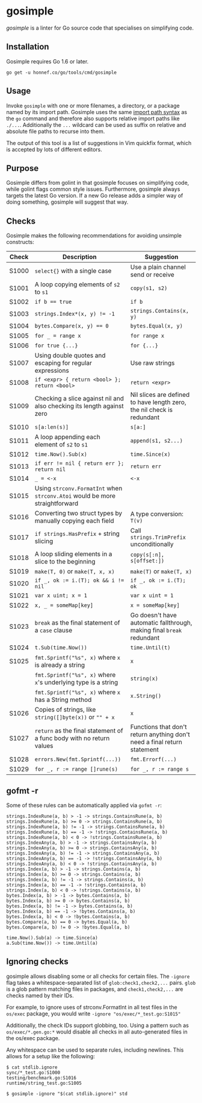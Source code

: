 # gosimple

_gosimple_ is a linter for Go source code that specialises on
simplifying code.

## Installation

Gosimple requires Go 1.6 or later.

    go get -u honnef.co/go/tools/cmd/gosimple

## Usage

Invoke `gosimple` with one or more filenames, a directory, or a package named
by its import path. Gosimple uses the same
[import path syntax](https://golang.org/cmd/go/#hdr-Import_path_syntax) as
the `go` command and therefore
also supports relative import paths like `./...`. Additionally the `...`
wildcard can be used as suffix on relative and absolute file paths to recurse
into them.

The output of this tool is a list of suggestions in Vim quickfix format,
which is accepted by lots of different editors.

## Purpose

Gosimple differs from golint in that gosimple focuses on simplifying
code, while golint flags common style issues. Furthermore, gosimple
always targets the latest Go version. If a new Go release adds a
simpler way of doing something, gosimple will suggest that way.

## Checks

Gosimple makes the following recommendations for avoiding unsimple
constructs:

| Check | Description                                                                 | Suggestion                                                               |
|-------|-----------------------------------------------------------------------------|--------------------------------------------------------------------------|
| S1000 | `select{}` with a single case                                               | Use a plain channel send or receive                                      |
| S1001 | A loop copying elements of `s2` to `s1`                                     | `copy(s1, s2)`                                                           |
| S1002 | `if b == true`                                                              | `if b`                                                                   |
| S1003 | `strings.Index*(x, y) != -1`                                                | `strings.Contains(x, y)`                                                 |
| S1004 | `bytes.Compare(x, y) == 0`                                                  | `bytes.Equal(x, y)`                                                      |
| S1005 | `for _ = range x`                                                           | `for range x`                                                            |
| S1006 | `for true {...}`                                                            | `for {...}`                                                              |
| S1007 | Using double quotes and escaping for regular expressions                    | Use raw strings                                                          |
| S1008 | `if <expr> { return <bool> }; return <bool>`                                | `return <expr>`                                                          |
| S1009 | Checking a slice against nil and also checking its length against zero      | Nil slices are defined to have length zero, the nil check is redundant   |
| S1010 | `s[a:len(s)]`                                                               | `s[a:]`                                                                  |
| S1011 | A loop appending each element of `s2` to `s1`                               | `append(s1, s2...)`                                                      |
| S1012 | `time.Now().Sub(x)`                                                         | `time.Since(x)`                                                          |
| S1013 | `if err != nil { return err }; return nil`                                  | `return err`                                                             |
| S1014 | `_ = <-x`                                                                   | `<-x`                                                                    |
| S1015 | Using `strconv.FormatInt` when `strconv.Atoi` would be more straightforward |                                                                          |
| S1016 | Converting two struct types by manually copying each field                  | A type conversion: `T(v)`                                                |
| S1017 | `if strings.HasPrefix` + string slicing                                     | Call `strings.TrimPrefix` unconditionally                                |
| S1018 | A loop sliding elements in a slice to the beginning                         | `copy(s[:n], s[offset:])`                                                |
| S1019 | `make(T, 0)` or `make(T, x, x)`                                             | `make(T)` or `make(T, x)`                                                |
| S1020 | `if _, ok := i.(T); ok && i != nil`                                         | `if _, ok := i.(T); ok`                                                  |
| S1021 | `var x uint; x = 1`                                                         | `var x uint = 1`                                                         |
| S1022 | `x, _ = someMap[key]`                                                       | `x = someMap[key]`                                                       |
| S1023 | `break` as the final statement of a `case` clause                           | Go doesn't have automatic fallthrough, making final `break` redundant    |
| S1024 | `t.Sub(time.Now())`                                                         | `time.Until(t)`                                                          |
| S1025 | `fmt.Sprintf("%s", x)` where `x` is already a string                        | `x`                                                                      |
|       | `fmt.Sprintf("%s", x)` where `x`'s underlying type is a string              | `string(x)`                                                              |
|       | `fmt.Sprintf("%s", x)` where `x` has a String method                        | `x.String()`                                                             |
| S1026 | Copies of strings, like `string([]byte(x))` or `"" + x`                     | `x`                                                                      |
| S1027 | `return` as the final statement of a func body with no return values        | Functions that don't return anything don't need a final return statement |
| S1028 | `errors.New(fmt.Sprintf(...))`                                              | `fmt.Errorf(...)`                                                        |
| S1029 | `for _, r := range []rune(s)`                                               | `for _, r := range s`                                                    |

## gofmt -r

Some of these rules can be automatically applied via `gofmt -r`:

```
strings.IndexRune(a, b) > -1 -> strings.ContainsRune(a, b)
strings.IndexRune(a, b) >= 0 -> strings.ContainsRune(a, b)
strings.IndexRune(a, b) != -1 -> strings.ContainsRune(a, b)
strings.IndexRune(a, b) == -1 -> !strings.ContainsRune(a, b)
strings.IndexRune(a, b) < 0 -> !strings.ContainsRune(a, b)
strings.IndexAny(a, b) > -1 -> strings.ContainsAny(a, b)
strings.IndexAny(a, b) >= 0 -> strings.ContainsAny(a, b)
strings.IndexAny(a, b) != -1 -> strings.ContainsAny(a, b)
strings.IndexAny(a, b) == -1 -> !strings.ContainsAny(a, b)
strings.IndexAny(a, b) < 0 -> !strings.ContainsAny(a, b)
strings.Index(a, b) > -1 -> strings.Contains(a, b)
strings.Index(a, b) >= 0 -> strings.Contains(a, b)
strings.Index(a, b) != -1 -> strings.Contains(a, b)
strings.Index(a, b) == -1 -> !strings.Contains(a, b)
strings.Index(a, b) < 0 -> !strings.Contains(a, b)
bytes.Index(a, b) > -1 -> bytes.Contains(a, b)
bytes.Index(a, b) >= 0 -> bytes.Contains(a, b)
bytes.Index(a, b) != -1 -> bytes.Contains(a, b)
bytes.Index(a, b) == -1 -> !bytes.Contains(a, b)
bytes.Index(a, b) < 0 -> !bytes.Contains(a, b)
bytes.Compare(a, b) == 0 -> bytes.Equal(a, b)
bytes.Compare(a, b) != 0 -> !bytes.Equal(a, b)

time.Now().Sub(a) -> time.Since(a)
a.Sub(time.Now()) -> time.Until(a)
```

## Ignoring checks

gosimple allows disabling some or all checks for certain files. The
`-ignore` flag takes a whitespace-separated list of
`glob:check1,check2,...` pairs. `glob` is a glob pattern matching
files in packages, and `check1,check2,...` are checks named by their
IDs.

For example, to ignore uses of strconv.FormatInt in all test files in the
`os/exec` package, you would write `-ignore
"os/exec/*_test.go:S1015"`

Additionally, the check IDs support globbing, too. Using a pattern
such as `os/exec/*.gen.go:*` would disable all checks in all
auto-generated files in the os/exec package.

Any whitespace can be used to separate rules, including newlines. This
allows for a setup like the following:

```
$ cat stdlib.ignore
sync/*_test.go:S1000
testing/benchmark.go:S1016
runtime/string_test.go:S1005

$ gosimple -ignore "$(cat stdlib.ignore)" std
```
